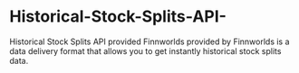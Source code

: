 # Historical-Stock-Splits-API-
Historical Stock Splits API provided Finnworlds provided by Finnworlds is a data delivery format that allows you to get instantly historical stock splits data.
